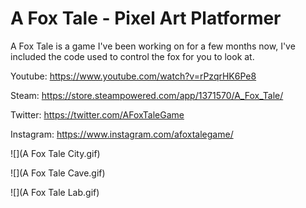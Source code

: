 # A Fox Tale - Pixel Art Platformer

A Fox Tale is a game I've been working on for a few months now, I've included the code used to control the fox for you to look at.

Youtube: https://www.youtube.com/watch?v=rPzqrHK6Pe8

Steam: https://store.steampowered.com/app/1371570/A_Fox_Tale/

Twitter: https://twitter.com/AFoxTaleGame

Instagram: https://www.instagram.com/afoxtalegame/

![](A Fox Tale City.gif)

![](A Fox Tale Cave.gif)

![](A Fox Tale Lab.gif)


